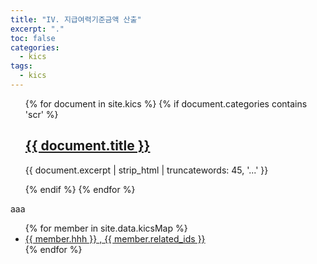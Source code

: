 ```yaml
---
title: "IV. 지급여력기준금액 산출"
excerpt: "."
toc: false
categories:
  - kics
tags:
  - kics
---
```


<ul>
{% for document in site.kics %}
  {% if document.categories contains 'scr' %}
    <h2><a href="{{ document.url }}">{{ document.title }}</a></h2>
    <p>{{ document.excerpt | strip_html | truncatewords: 45, '...' }}</p>
  {% endif %}
{% endfor %}
</ul>






aaa




<ul>
{% for member in site.data.kicsMap %}
  <li>
    <a href="https://github.com/{{ member.hhh }}">
      {{ member.hhh }}  ,  {{ member.related_ids }}
    </a>
  </li>
{% endfor %}
</ul>
